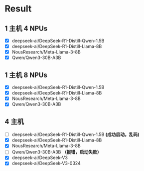 # Result

## 1 主机 4 NPUs
* [x] deepseek-ai/DeepSeek-R1-Distill-Qwen-1.5B
* [x] deepseek-ai/DeepSeek-R1-Distill-Llama-8B
* [x] NousResearch/Meta-Llama-3-8B
* [x] Qwen/Qwen3-30B-A3B

## 1 主机 8 NPUs
* [x] deepseek-ai/DeepSeek-R1-Distill-Qwen-1.5B
* [x] deepseek-ai/DeepSeek-R1-Distill-Llama-8B
* [x] NousResearch/Meta-Llama-3-8B
* [x] Qwen/Qwen3-30B-A3B

## 4 主机
* [ ] deepseek-ai/DeepSeek-R1-Distill-Qwen-1.5B **(成功启动。乱码)**
* [x] deepseek-ai/DeepSeek-R1-Distill-Llama-8B
* [x] NousResearch/Meta-Llama-3-8B
* [ ] Qwen/Qwen3-30B-A3B **（报错，启动失败）**
* [x] deepseek-ai/DeepSeek-V3
* [x] deepseek-ai/DeepSeek-V3-0324
